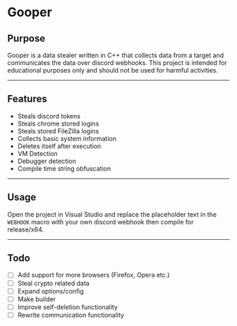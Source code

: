 # **Gooper**
## **Purpose**
Gooper is a data stealer written in C++ that collects data from a target and communicates the data over discord webhooks. This project is intended for educational purposes only and should not be used for harmful activities.

***
## **Features**
<ul>
 <li>Steals discord tokens</li>
 <li>Steals chrome stored logins</li>
 <li>Steals stored FileZilla logins</li>
 <li>Collects basic system information</li>
 <li>Deletes itself after execution</li>
 <li>VM Detection</li>
 <li>Debugger detection</li>
 <li>Compile time string obfuscation</li>
</ul>

***
## **Usage**
Open the project in Visual Studio and replace the placeholder text in the ``WEBHOOK`` macro with your own discord webhook then compile for release/x64.

***
## **Todo**

- [ ] Add support for more browsers (Firefox, Opera etc.)
- [ ] Steal crypto related data
- [ ] Expand options/config
- [ ] Make builder
- [ ] Improve self-deletion functionality
- [ ] Rewrite communication functionality
